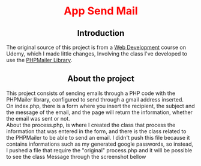 <h1 style="text-align: center; color: red;">App Send Mail</h1>

<h2 style="text-align: center; color: black;">Introduction</h2>
<p>The original source of this project is from a <a href="https://www.udemy.com/course/web-completo/">Web Development</a> course on Udemy, which I made little changes, Involving the class I've developed to use the <a href="https://github.com/PHPMailer/PHPMailer">PHPMailer Library</a>.</p>

<h2 style="text-align: center; color: black;">About the project</h2>
<p>This project consists of sending emails through a PHP code with the PHPMailer library, configured to send through a gmail address inserted. <br/>
On index.php, there is a form where you insert the recipient, the subject and the message of the email, and the page will return the information, whether the email was sent or not. <br/>
About the process.php, is where I created the class that process the information that was entered in the form, and there is the class related to the PHPMailer to be able to send an email. I didn't push this file because it contains informations such as my generated google passwords, so instead, I pushed a file that require the "original" process.php and it will be possible to see the class Message through the screenshot bellow </p>

